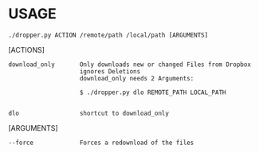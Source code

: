 USAGE
=======

    ./dropper.py ACTION /remote/path /local/path [ARGUMENTS]


[ACTIONS]

    download_only       Only downloads new or changed Files from Dropbox
                        ignores Deletions
                        download_only needs 2 Arguments:

                        $ ./dropper.py dlo REMOTE_PATH LOCAL_PATH


    dlo                 shortcut to download_only
    



[ARGUMENTS]


    --force             Forces a redownload of the files